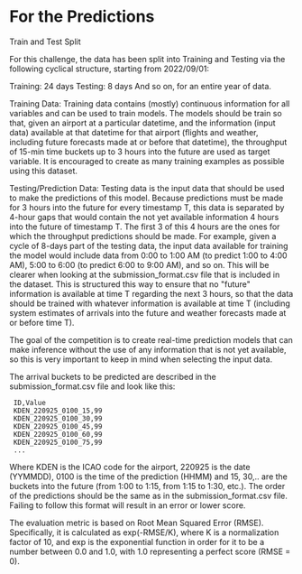 # For the Predictions
Train and Test Split

For this challenge, the data has been split into Training and Testing via the following cyclical structure, starting from 2022/09/01:

Training: 24 days
Testing: 8 days
And so on, for an entire year of data.

Training Data: Training data contains (mostly) continuous information for all variables and can be used to train models. The models should be train so that, given an airport at a particular datetime, and the information (input data) available at that datetime for that airport (flights and weather, including future forecasts made at or before that datetime), the throughput of 15-min time buckets up to 3 hours into the future are used as target variable.
It is encouraged to create as many training examples as possible using this dataset.

Testing/Prediction Data: Testing data is the input data that should be used to make the predictions of this model. Because predictions must be made for 3 hours into the future for every timestamp T, this data is separated by 4-hour gaps that would contain the not yet available information 4 hours into the future of timestamp T. The first 3 of this 4 hours are the ones for which the throughput predictions should be made. For example, given a cycle of 8-days part of the testing data, the input data available for training the model would include data from 0:00 to 1:00 AM (to predict 1:00 to 4:00 AM), 5:00 to 6:00 (to predict 6:00 to 9:00 AM), and so on. This will be clearer when looking at the submission_format.csv file that is included in the dataset.
This is structured this way to ensure that no "future" information is available at time T regarding the next 3 hours, so that the data should be trained with whatever information is available at time T (including system estimates of arrivals into the future and weather forecasts made at or before time T).

The goal of the competition is to create real-time prediction models that can make inference without the use of any information that is not yet available, so this is very important to keep in mind when selecting the input data.

The arrival buckets to be predicted are described in the submission_format.csv file and look like this:

     ID,Value
     KDEN_220925_0100_15,99
     KDEN_220925_0100_30,99
     KDEN_220925_0100_45,99
     KDEN_220925_0100_60,99
     KDEN_220925_0100_75,99
     ...
Where KDEN is the ICAO code for the airport, 220925 is the date (YYMMDD), 0100 is the time of the prediction (HHMM) and 15, 30,.. are the buckets into the future (from 1:00 to 1:15, from 1:15 to 1:30, etc.).
The order of the predictions should be the same as in the submission_format.csv file. Failing to follow this format will result in an error or lower score.

The evaluation metric is based on Root Mean Squared Error (RMSE). Specifically, it is calculated as exp(-RMSE/K), where K is a normalization factor of 10, and exp is the exponential function in order for it to be a number between 0.0 and 1.0, with 1.0 representing a perfect score (RMSE = 0).
